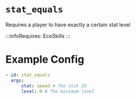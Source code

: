 # `stat_equals`

Requires a player to have exactly a certain stat level

:::infoRequires:
EcoSkills
:::

# Example Config

```yaml
- id: stat_equals
  args:
      stat: speed # The stat ID
      level: 0 # The minimum level
```

